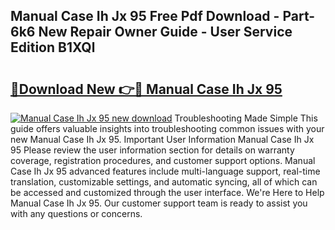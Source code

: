 ## Manual Case Ih Jx 95 Free Pdf Download - Part-6k6 New Repair Owner Guide - User Service Edition B1XQl

# <h2><a href="http://bc57492.oget.top/?id=Manual+Case+Ih+Jx+95">🔗Download New 👉🔴 Manual Case Ih Jx 95</a></h2>

[![Manual Case Ih Jx 95 new download](https://i.imgur.com/5g1atiW.png)](http://bc57492.oget.top/?id=Manual+Case+Ih+Jx+95)
Troubleshooting Made Simple This guide offers valuable insights into troubleshooting common issues with your new Manual Case Ih Jx 95. Important User Information Manual Case Ih Jx 95 Please review the user information section for details on warranty coverage, registration procedures, and customer support options. Manual Case Ih Jx 95 advanced features include multi-language support, real-time translation, customizable settings, and automatic syncing, all of which can be accessed and customized through the user interface. We're Here to Help Manual Case Ih Jx 95. Our customer support team is ready to assist you with any questions or concerns.
